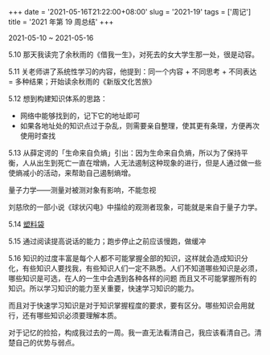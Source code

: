 +++
date = '2021-05-16T21:22:00+08:00'
slug = '2021-19'
tags = ['周记']
title = '2021 年第 19 周总结'
+++

2021-05-10 ~ 2021-05-16

5.10 那天我读完了余秋雨的《借我一生》，对死去的女大学生那一处，很是动容。

5.11 关老师讲了系统性学习的内容，他提到：同一个内容 + 不同思考 + 不同表达 = 多种结果；开始读余秋雨的《新版文化苦旅》

5.12 想到构建知识体系的思路：

- 网络中能够找到的，记下它的地址即可
- 如果各地址处的知识点过于杂乱，则需要亲自整理，使其更有条理，方便再次使用时查找

5.13 从薛定谔的「生命来自负熵」引出：因为生命来自负熵，所以为了保持平衡，人从出生到死亡一直在增熵，人无法遏制这种现象的进行，但是人通过做一些使熵减小的活动，来帮助自己遏制熵增。

量子力学——测量对被测对象有影响，不能忽视

刘慈欣的一部小说《球状闪电》中描绘的观测者现象，可能就是来自于量子力学。

5.14 [塑料袋](/poetry/plastic-bag/)

5.15 通过阅读提高说话的能力；跑步停止之前应该慢跑，做缓冲

5.16 知识的过度丰富是每个人都不可能掌握全部的知识，这样就会造成知识分化，有些知识人要找我，有些知识人们一定不熟悉。人们不知道哪些知识是必须，哪些知识是可选，在人的一生中会遇到各种各样的问题 而且又不可能掌握所有的知识。所以学习知识的能力至关重要，快速学习知识的能力。

而且对于快速学习知识是对于知识掌握程度的要求，要有区分。哪些知识会用就行，还有哪些知识必须要理解本质。

对于记忆的捡拾，构成我过去的一周。我一直无法看清自己，我应该看清自己。清楚自己的优势与弱点。
